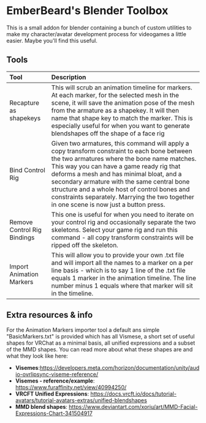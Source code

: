 # EmberBeard's Blender Toolbox

This is a small addon for blender containing a bunch of custom utilities to make my character/avatar development process for videogames a little easier. Maybe you'll find this useful.

## Tools


| Tool  | Description |
| :------------- | :-------------|
| Recapture as shapekeys | This will scrub an animation timeline for markers. At each marker, for the selected mesh in the scene, it will save the animation pose of the mesh from the armature as a shapekey. It will then name that shape key to match the marker. This is especially useful for when you want to generate blendshapes off the shape of a face rig |
| Bind Control Rig | Given two armatures, this command will apply a copy transform constraint to each bone between the two armatures where the bone name matches. This way you can have a game ready rig that deforms a mesh and has minimal bloat, and a secondary armature with the same central bone structure and a whole host of control bones and constraints separately. Marrying the two together in one scene is now just a button press.|
| Remove Control Rig Bindings | This one is useful for when you need to iterate on your control rig and occasionally separate the two skeletons. Select your game rig and run this command - all copy transform constraints will be ripped off the skeleton. |
| Import Animation Markers | This will allow you to provide your own .txt file and will import all the names to a marker on a per line basis - which is to say 1 line of the .txt file equals 1 marker in the animation timeline. The line number minus 1 equals where that marker will sit in the timeline. |

## Extra resources & info
For the Animation Markers importer tool a default ans simple "BasicMarkers.txt" is provided which has all Vismese, a short set of useful shapes for VRChat as a minimal basis, all unified expressions and a subset of the MMD shapes. You can read more about what these shapes are and what they look like here:

- **Visemes**:https://developers.meta.com/horizon/documentation/unity/audio-ovrlipsync-viseme-reference/
- **Visemes - reference/example**: https://www.furaffinity.net/view/40994250/ 
- **VRCFT Unified Expressions**: https://docs.vrcft.io/docs/tutorial-avatars/tutorial-avatars-extras/unified-blendshapes
- **MMD blend shapes**: https://www.deviantart.com/xoriu/art/MMD-Facial-Expressions-Chart-341504917